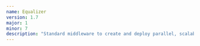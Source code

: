 ```yaml
---
name: Equalizer
version: 1.7
major: 1
minor: 7
description: "Standard middleware to create and deploy parallel, scalable OpenGL applications."
---
```


